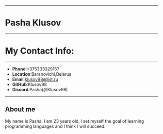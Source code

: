 ****
# **Pasha Klusov**
****
# **My Contact Info:**
****
* **Phone**:+375333329157
* **Location**:Baranovichi,Belarus
* **Email**:klusov98@list.ru
* **GitHub**:Klusov98
* **Discord**:Pasha(@Klusov98)
****
## About me
My name is Pasha, I am 23 years old, I set myself the goal of learning programming languages ​​and I think I will succeed.